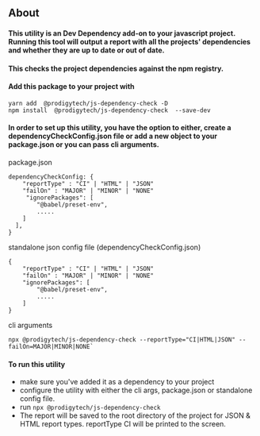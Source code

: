 ## About

#### This utility is an Dev Dependency add-on to your javascript project. Running this tool will output a report with all the projects' dependencies and whether they are up to date or out of date.

#### This checks the project dependencies against the npm registry.

#### Add this package to your project with

```
yarn add  @prodigytech/js-dependency-check -D
npm install  @prodigytech/js-dependency-check  --save-dev

```

#### In order to set up this utility, you have the option to either, create a dependencyCheckConfig.json file or add a new object to your package.json or you can pass cli arguments.

package.json

```
dependencyCheckConfig: {
    "reportType" : "CI" | "HTML" | "JSON"
    "failOn" : "MAJOR" | "MINOR" | "NONE"
     "ignorePackages": [
        "@babel/preset-env",
        .....
    ]
  ],
}

```

standalone json config file (dependencyCheckConfig.json)

```
{
    "reportType" : "CI" | "HTML" | "JSON"
    "failOn" : "MAJOR" | "MINOR" | "NONE"
    "ignorePackages": [
        "@babel/preset-env",
        .....
    ]
}
```

cli arguments

```
npx @prodigytech/js-dependency-check --reportType="CI|HTML|JSON" --failOn=MAJOR|MINOR|NONE`

```

#### To run this utility

- make sure you've added it as a dependency to your project
- configure the utility with either the cli args, package.json or standalone config file.
- run `npx @prodigytech/js-dependency-check`
- The report will be saved to the root directory of the project for JSON & HTML report types. reportType CI will be printed to the screen.
